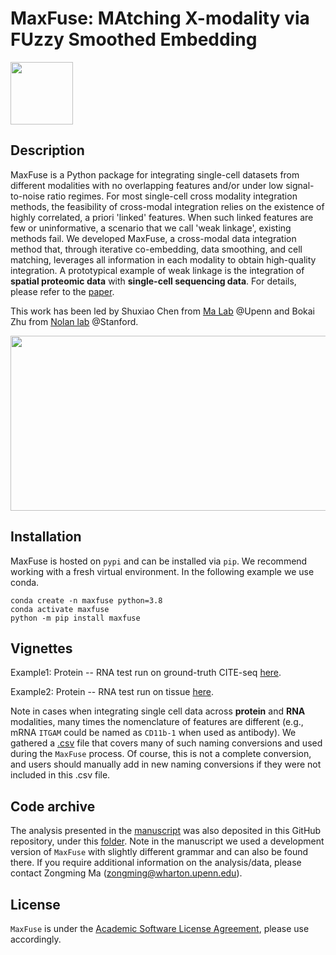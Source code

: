 # MaxFuse: MAtching X-modality via FUzzy Smoothed Embedding


<img src="https://github.com/shuxiaoc/maxfuse/blob/main/media/ai_generated_icon.png" width="100" height="100">

## Description

MaxFuse is a Python package for integrating single-cell datasets from different modalities with no overlapping features and/or under low signal-to-noise ratio regimes. For most single-cell cross modality integration methods, the feasibility of cross-modal integration relies on the existence of highly correlated, a priori 'linked' features.  When such linked features are few or uninformative, a scenario that we call 'weak linkage', existing methods fail.  We developed MaxFuse, a cross-modal data integration method that, through iterative co-embedding, data smoothing, and cell matching, leverages all information in each modality to obtain high-quality integration. A prototypical example of weak linkage is the integration of **spatial proteomic data** with **single-cell sequencing data**. For details, please refer to the [paper](https://www.biorxiv.org/content/10.1101/2023.01.12.523851).

This work has been led by Shuxiao Chen from [Ma Lab](http://www-stat.wharton.upenn.edu/~zongming/) @Upenn and Bokai Zhu from [Nolan lab](https://web.stanford.edu/group/nolan/) @Stanford.

<img src="https://github.com/shuxiaoc/maxfuse/blob/main/media/fig1.png" width="800" height="280">

## Installation
MaxFuse is hosted on `pypi` and can be installed via `pip`. We recommend working with a fresh virtual environment. In the following example we use conda.

```
conda create -n maxfuse python=3.8
conda activate maxfuse
python -m pip install maxfuse
```

## Vignettes

<!-- linke to sphinx ? -->

<!-- two ipynb link: -->
Example1: Protein -- RNA test run on ground-truth CITE-seq [here](https://github.com/shuxiaoc/maxfuse/blob/main/docs/citeseq_pbmc_evaluate.ipynb).

Example2: Protein -- RNA test run on tissue [here](https://github.com/shuxiaoc/maxfuse/blob/main/docs/tonsil_codex_rnaseq.ipynb).

Note in cases when integrating single cell data across **protein** and **RNA** modalities, many times the nomenclature of features are different (e.g., mRNA ```ITGAM``` could be named as ```CD11b-1``` when used as antibody). We gathered a [.csv](https://github.com/shuxiaoc/maxfuse/blob/main/docs/protein_gene_conversion.csv) file that covers many of such naming conversions and used during the ```MaxFuse``` process. Of course, this is not a complete conversion, and users should manually add in new naming conversions if they were not included in this .csv file. 

## Code archive

The analysis presented in the [manuscript](https://www.biorxiv.org/content/10.1101/2023.01.12.523851) was also deposited in this GitHub repository, under this [folder](https://github.com/shuxiaoc/maxfuse/tree/main/Archive). Note in the manuscript we used a development version of ```MaxFuse``` with slightly different grammar and can also be found there. If you require additional information on the analysis/data, please contact Zongming Ma (zongming@wharton.upenn.edu).

## License

```MaxFuse``` is under the [Academic Software License Agreement](https://github.com/shuxiaoc/maxfuse/blob/main/LICENSE), please use accordingly.
